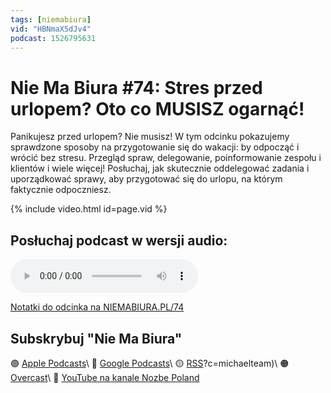 ```yaml
---
tags: [niemabiura]
vid: "HBNmaX5dJv4"
podcast: 1526795631
---
```


# Nie Ma Biura #74: Stres przed urlopem? Oto co MUSISZ ogarnąć!

Panikujesz przed urlopem? Nie musisz! W tym odcinku pokazujemy sprawdzone sposoby na przygotowanie się do wakacji: by odpocząć i wrócić bez stresu. Przegląd spraw, delegowanie, poinformowanie zespołu i klientów i wiele więcej! Posłuchaj, jak skutecznie oddelegować zadania i uporządkować sprawy, aby przygotować się do urlopu, na którym faktycznie odpoczniesz.

{% include video.html id=page.vid %}

<!--More-->

## Posłuchaj podcast w wersji audio:

<audio controls>
<source src="https://media.transistor.fm/2f464daf/13749c25.mp3" type="audio/mpeg">
</audio>



[Notatki do odcinka na NIEMABIURA.PL/74](https://niemabiura.pl/74)

## Subskrybuj "Nie Ma Biura"

🟣 [Apple Podcasts](https://podcasts.apple.com/pl/podcast/nie-ma-biura/id1526795631)\\
🔵 [Google Podcasts](https://podcasts.google.com/feed/aHR0cHM6Ly9mZWVkcy50cmFuc2lzdG9yLmZtL25pZW1hYml1cmE)\\
🟡 [RSS](https://nozbe.com/niemabiura.rss)?c=michaelteam)\\
🟠 [Overcast](https://overcast.fm/itunes1526795631/nie-ma-biura)\\
🔴 [YouTube na kanale Nozbe Poland](https://youtube.com/NozbePoland)

<!--podcast: 1526795631-->

[n]: https://michael.gratis/nozbe_pl
[np]: https://michael.gratis/nozbepersonal_pl